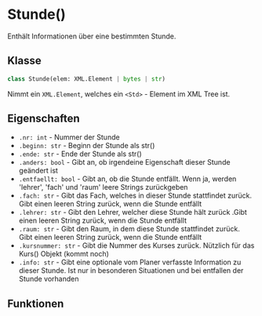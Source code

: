 # Stunde()

Enthält Informationen über eine bestimmten Stunde.

## Klasse

```python
class Stunde(elem: XML.Element | bytes | str)
```
Nimmt ein `XML.Element`, welches ein `<Std>` - Element im XML Tree ist.

## Eigenschaften

* `.nr: int` - Nummer der Stunde
* `.beginn: str` - Beginn der Stunde als str()
* `.ende: str` - Ende der Stunde als str()
* `.anders: bool` - Gibt an, ob irgendeine Eigenschaft dieser Stunde geändert ist
* `.entfaellt: bool` - Gibt an, ob die Stunde entfällt. Wenn ja, werden 'lehrer', 'fach' und 'raum' leere Strings zurückgeben
* `.fach: str` - Gibt das Fach, welches in dieser Stunde stattfindet zurück. Gibt einen leeren String zurück, wenn die Stunde entfällt
* `.lehrer: str` - Gibt den Lehrer, welcher diese Stunde hält zurück .Gibt einen leeren String zurück, wenn die Stunde entfällt
* `.raum: str` - Gibt den Raum, in dem diese Stunde stattfindet zurück. Gibt einen leeren String zurück, wenn die Stunde entfällt
* `.kursnummer: str` - Gibt die Nummer des Kurses zurück. Nützlich für das Kurs() Objekt (kommt noch)
* `.info: str` - Gibt eine optionale vom Planer verfasste Information zu dieser Stunde. Ist nur in besonderen Situationen und bei entfallen der Stunde vorhanden

## Funktionen